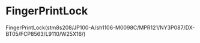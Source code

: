 # FingerPrintLock
FingerPrintLock(stm8s208/JP100-A/sh1106-M0098C/MPR121/NY3P087/DX-BT05/FCP8563/L9110/W25X16/)
